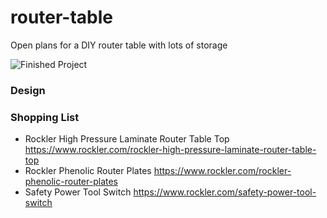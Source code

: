 # router-table

Open plans for a DIY router table with lots of storage

![Finished Project](https://github.com/denniskline/router-table/blob/main/src/images/Router%20Table%20Finished.png?raw=true)

### Design



### Shopping List

 * Rockler High Pressure Laminate Router Table Top https://www.rockler.com/rockler-high-pressure-laminate-router-table-top
 * Rockler Phenolic Router Plates https://www.rockler.com/rockler-phenolic-router-plates
 * Safety Power Tool Switch https://www.rockler.com/safety-power-tool-switch

